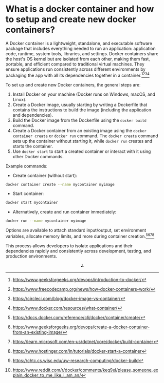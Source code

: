 # What is a docker container and how to setup and create new docker containers?

A Docker container is a lightweight, standalone, and executable software package that includes everything needed to run an application: application code, runtime, system tools, libraries, and settings. Docker containers share the host's OS kernel but are isolated from each other, making them fast, portable, and efficient compared to traditional virtual machines. They ensure applications run consistently across different environments by packaging the app with all its dependencies together in a container.[^1_1][^1_3][^1_5][^1_7]

To set up and create new Docker containers, the general steps are:

1. Install Docker on your machine (Docker runs on Windows, macOS, and Linux).
2. Create a Docker image, usually starting by writing a Dockerfile that contains the instructions to build the image (including the application and dependencies).
3. Build the Docker image from the Dockerfile using the `docker build` command.
4. Create a Docker container from an existing image using the `docker container create` or `docker run` command. The `docker create` command sets up the container without starting it, while `docker run` creates and starts the container.
5. Use `docker start` to start a created container or interact with it using other Docker commands.

Example commands:

- Create container (without start):

```bash
docker container create --name mycontainer myimage
```

- Start container:

```bash
docker start mycontainer
```

- Alternatively, create and run container immediately:

```bash
docker run --name mycontainer myimage
```


Options are available to attach standard input/output, set environment variables, allocate memory limits, and more during container creation.[^1_2][^1_4][^1_6][^1_10]

This process allows developers to isolate applications and their dependencies rapidly and consistently across development, testing, and production environments.
<span style="display:none">[^1_8][^1_9]</span>

<div style="text-align: center">⁂</div>

[^1_1]: https://www.geeksforgeeks.org/devops/introduction-to-docker/

[^1_2]: https://docs.docker.com/reference/cli/docker/container/create/

[^1_3]: https://www.freecodecamp.org/news/how-docker-containers-work/

[^1_4]: https://www.geeksforgeeks.org/devops/create-a-docker-container-from-an-existing-image/

[^1_5]: https://circleci.com/blog/docker-image-vs-container/

[^1_6]: https://learn.microsoft.com/en-us/dotnet/core/docker/build-container

[^1_7]: https://www.docker.com/resources/what-container/

[^1_8]: https://chtc.cs.wisc.edu/uw-research-computing/docker-build

[^1_9]: https://www.reddit.com/r/docker/comments/keq9el/please_someone_explain_docker_to_me_like_i_am_an/

[^1_10]: https://www.hostinger.com/in/tutorials/docker-start-a-container

